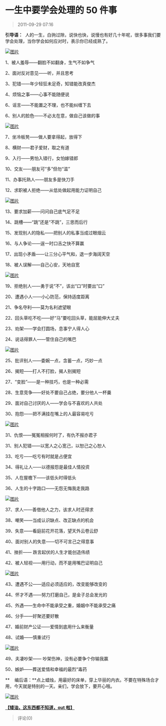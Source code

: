 # 一生中要学会处理的 50 件事

> 2011-09-29 07:16

**引导语：**  人的一生，白驹过隙，说快也快，说慢也有好几十年呢，很多事我们要学会处理，当你学会如何应对时，表示你已经成熟了。

[![图片](https://pan.4a1801.life/d/Onedrive-4A1801/%E4%B8%AA%E4%BA%BA%E5%BB%BA%E7%AB%99/public/Qzone_wyf/Blogs/images/FC9BDC50.webp)](https://pan.4a1801.life/d/Onedrive-4A1801/%E4%B8%AA%E4%BA%BA%E5%BB%BA%E7%AB%99/public/Qzone_wyf/Blogs/images/FC9BDC50.webp)

1、被人羞辱——翻脸不如翻身，生气不如争气

2、面对反对意见——听，并且思考

3、犯错——年少轻狂未足奇，知错能改真俊杰

4、烦恼之事——心事不能随便说

6、谣言——不能置之不理，也不能纠缠下去

6、别人的脸色——不必太在意，做自己该做的事

[![图片](https://pan.4a1801.life/d/Onedrive-4A1801/%E4%B8%AA%E4%BA%BA%E5%BB%BA%E7%AB%99/public/Qzone_wyf/Blogs/images/60C39A10.webp)](https://pan.4a1801.life/d/Onedrive-4A1801/%E4%B8%AA%E4%BA%BA%E5%BB%BA%E7%AB%99/public/Qzone_wyf/Blogs/images/60C39A10.webp)

7、坐冷板凳——做人要拿得起，放得下

8、横财——君子爱财，取之有道

9、入行——男怕入错行，女怕嫁错郎

10、交友——朋友可“多”但勿“滥”

11、办事托熟人——朋友多是快刀手

12、求职被人拒绝——从低处做起用能力证明自己

[![图片](https://pan.4a1801.life/d/Onedrive-4A1801/%E4%B8%AA%E4%BA%BA%E5%BB%BA%E7%AB%99/public/Qzone_wyf/Blogs/images/26C2E5A6.webp)](https://pan.4a1801.life/d/Onedrive-4A1801/%E4%B8%AA%E4%BA%BA%E5%BB%BA%E7%AB%99/public/Qzone_wyf/Blogs/images/26C2E5A6.webp)

13、要求加薪——问问自己底气足不足

14、跳槽——“跳”还是“不跳”，三思而后行

15、发现别人的隐私——把别人的私事当成过眼烟云

16、与人争论——逞一时口舌之快不算赢

17、出现小矛盾——让三分心平气和，退一步海阔天空

18、被人误解——自己心安，天地自宽

[![图片](https://pan.4a1801.life/d/Onedrive-4A1801/%E4%B8%AA%E4%BA%BA%E5%BB%BA%E7%AB%99/public/Qzone_wyf/Blogs/images/B276494C.webp)](https://pan.4a1801.life/d/Onedrive-4A1801/%E4%B8%AA%E4%BA%BA%E5%BB%BA%E7%AB%99/public/Qzone_wyf/Blogs/images/B276494C.webp)

19、拒绝别人——勇于说“不”，该出“口”时要出“口”

20、遭遇小人——小心防范，保持适度距离

21、争名夺利——莫为名利遮望眼

22、回头草吃不吃——好“马”要吃回头草，能屈能伸大丈夫

23、劝架——学会打圆场，息事宁人得人心

24、说话得罪人——管住自己的嘴巴

[![图片](https://pan.4a1801.life/d/Onedrive-4A1801/%E4%B8%AA%E4%BA%BA%E5%BB%BA%E7%AB%99/public/Qzone_wyf/Blogs/images/4A7E4CF9.webp)](https://pan.4a1801.life/d/Onedrive-4A1801/%E4%B8%AA%E4%BA%BA%E5%BB%BA%E7%AB%99/public/Qzone_wyf/Blogs/images/4A7E4CF9.webp)

25、批评别人——委婉一点，含蓄一点，巧妙一点

26、揭短——打人不打脸，揭人别揭短

27、“变脸”——是一种技巧，也是一种必需

28、生意竞争——好处不要自己占绝，要分他人一杯羹

29、面对自己讨厌的人——学会与不喜欢的人共处

30、抱怨——把不满挂在嘴上的人最容易吃亏

[![图片](https://pan.4a1801.life/d/Onedrive-4A1801/%E4%B8%AA%E4%BA%BA%E5%BB%BA%E7%AB%99/public/Qzone_wyf/Blogs/images/B8D41A13.webp)](https://pan.4a1801.life/d/Onedrive-4A1801/%E4%B8%AA%E4%BA%BA%E5%BB%BA%E7%AB%99/public/Qzone_wyf/Blogs/images/B8D41A13.webp)

31、仇恨——冤冤相报何时了，有仇不报亦君子

31、别人犯错——以宽人之心宽己，以恕己之心恕人

33、吃亏——吃亏有时就是占便宜

34、得礼让人——以德报怨是最佳人情投资

35、人在屋檐下——该低头时得低头

36、人生的十字路口——无怨无悔我走我路

[![图片](https://pan.4a1801.life/d/Onedrive-4A1801/%E4%B8%AA%E4%BA%BA%E5%BB%BA%E7%AB%99/public/Qzone_wyf/Blogs/images/CF0D5D35.webp)](https://pan.4a1801.life/d/Onedrive-4A1801/%E4%B8%AA%E4%BA%BA%E5%BB%BA%E7%AB%99/public/Qzone_wyf/Blogs/images/CF0D5D35.webp)

37、求人——善借他人之力，该求人时还得求

38、嘲笑——当成认识缺点、改正缺点的机会

39、失意——看庭前花开花落，望天外云卷云舒

40、面对别人的失意——切不可言己之得意事

41、挫折—— 跌言起伏的人生才能创造伟绩

42、被人轻视——用行动，而不是用嘴巴证明自己

[![图片](https://pan.4a1801.life/d/Onedrive-4A1801/%E4%B8%AA%E4%BA%BA%E5%BB%BA%E7%AB%99/public/Qzone_wyf/Blogs/images/51F4C529.gif)](https://pan.4a1801.life/d/Onedrive-4A1801/%E4%B8%AA%E4%BA%BA%E5%BB%BA%E7%AB%99/public/Qzone_wyf/Blogs/images/51F4C529.gif)

43、遭遇不公——适应必须适应的，改变能够改变的

44、怀才不遇——努力打磨自己，是金子总会发光的

45、外遇——生命中不能承受之重，婚姻中不能承受之痛

46、分手——好聚还要好散

47、婚前财产公证——爱情到底用什么来衡量

48、试婚——慎重试行

[![图片](https://pan.4a1801.life/d/Onedrive-4A1801/%E4%B8%AA%E4%BA%BA%E5%BB%BA%E7%AB%99/public/Qzone_wyf/Blogs/images/A30D361B.webp)](https://pan.4a1801.life/d/Onedrive-4A1801/%E4%B8%AA%E4%BA%BA%E5%BB%BA%E7%AB%99/public/Qzone_wyf/Blogs/images/A30D361B.webp)

49、夫凄吵架—— 吵架伤神，没有必要争个你输我赢

50、嫉妒——葬送爱情和幸福的最烈“毒药

**    编后语：**点上蜡烛，用最好的床单，穿上华丽的内衣。不要在特殊场合才用，今天就是特别的一天。亲们，学会放下，要开心哦。

[](http://b208.photo.store.qq.com/http_imgload.cgi?/rurl4_b=4ddfef16269cb8ddfc5b8ab241a40b353b49da79b34b0d362138ea9f29b7f213deb0343b9feea245c1e5768bbf51815df9b9bc13a01e68e27568baebb8d7c3798b7a655ad5d59f71e66e0db0464291cc1c2ad700&a=208&b=208)[](http://b208.photo.store.qq.com/http_imgload.cgi?/rurl4_b=4ddfef16269cb8ddfc5b8ab241a40b353b49da79b34b0d362138ea9f29b7f213deb0343b9feea245c1e5768bbf51815df9b9bc13a01e68e27568baebb8d7c3798b7a655ad5d59f71e66e0db0464291cc1c2ad700&a=208&b=208)[](http://b208.photo.store.qq.com/http_imgload.cgi?/rurl4_b=4ddfef16269cb8ddfc5b8ab241a40b353b49da79b34b0d362138ea9f29b7f213deb0343b9feea245c1e5768bbf51815df9b9bc13a01e68e27568baebb8d7c3798b7a655ad5d59f71e66e0db0464291cc1c2ad700&a=208&b=208)[](http://b208.photo.store.qq.com/http_imgload.cgi?/rurl4_b=4ddfef16269cb8ddfc5b8ab241a40b353b49da79b34b0d362138ea9f29b7f213deb0343b9feea245c1e5768bbf51815df9b9bc13a01e68e27568baebb8d7c3798b7a655ad5d59f71e66e0db0464291cc1c2ad700&a=208&b=208)[](http://b208.photo.store.qq.com/http_imgload.cgi?/rurl4_b=4ddfef16269cb8ddfc5b8ab241a40b353b49da79b34b0d362138ea9f29b7f213deb0343b9feea245c1e5768bbf51815df9b9bc13a01e68e27568baebb8d7c3798b7a655ad5d59f71e66e0db0464291cc1c2ad700&a=208&b=208)[](http://b208.photo.store.qq.com/http_imgload.cgi?/rurl4_b=4ddfef16269cb8ddfc5b8ab241a40b353b49da79b34b0d362138ea9f29b7f213deb0343b9feea245c1e5768bbf51815df9b9bc13a01e68e27568baebb8d7c3798b7a655ad5d59f71e66e0db0464291cc1c2ad700&a=208&b=208)[](http://b208.photo.store.qq.com/http_imgload.cgi?/rurl4_b=4ddfef16269cb8ddfc5b8ab241a40b353b49da79b34b0d362138ea9f29b7f213deb0343b9feea245c1e5768bbf51815df9b9bc13a01e68e27568baebb8d7c3798b7a655ad5d59f71e66e0db0464291cc1c2ad700&a=208&b=208)[](http://b208.photo.store.qq.com/http_imgload.cgi?/rurl4_b=4ddfef16269cb8ddfc5b8ab241a40b353b49da79b34b0d362138ea9f29b7f213deb0343b9feea245c1e5768bbf51815df9b9bc13a01e68e27568baebb8d7c3798b7a655ad5d59f71e66e0db0464291cc1c2ad700&a=208&b=208)[](http://b208.photo.store.qq.com/http_imgload.cgi?/rurl4_b=4ddfef16269cb8ddfc5b8ab241a40b353b49da79b34b0d362138ea9f29b7f213deb0343b9feea245c1e5768bbf51815df9b9bc13a01e68e27568baebb8d7c3798b7a655ad5d59f71e66e0db0464291cc1c2ad700&a=208&b=208)[](http://b208.photo.store.qq.com/http_imgload.cgi?/rurl4_b=4ddfef16269cb8ddfc5b8ab241a40b353b49da79b34b0d362138ea9f29b7f213deb0343b9feea245c1e5768bbf51815df9b9bc13a01e68e27568baebb8d7c3798b7a655ad5d59f71e66e0db0464291cc1c2ad700&a=208&b=208)[](http://b208.photo.store.qq.com/http_imgload.cgi?/rurl4_b=4ddfef16269cb8ddfc5b8ab241a40b353b49da79b34b0d362138ea9f29b7f213deb0343b9feea245c1e5768bbf51815df9b9bc13a01e68e27568baebb8d7c3798b7a655ad5d59f71e66e0db0464291cc1c2ad700&a=208&b=208)[](http://b208.photo.store.qq.com/http_imgload.cgi?/rurl4_b=4ddfef16269cb8ddfc5b8ab241a40b353b49da79b34b0d362138ea9f29b7f213deb0343b9feea245c1e5768bbf51815df9b9bc13a01e68e27568baebb8d7c3798b7a655ad5d59f71e66e0db0464291cc1c2ad700&a=208&b=208)[](http://b208.photo.store.qq.com/http_imgload.cgi?/rurl4_b=4ddfef16269cb8ddfc5b8ab241a40b353b49da79b34b0d362138ea9f29b7f213deb0343b9feea245c1e5768bbf51815df9b9bc13a01e68e27568baebb8d7c3798b7a655ad5d59f71e66e0db0464291cc1c2ad700&a=208&b=208)[](http://b208.photo.store.qq.com/http_imgload.cgi?/rurl4_b=4ddfef16269cb8ddfc5b8ab241a40b353b49da79b34b0d362138ea9f29b7f213deb0343b9feea245c1e5768bbf51815df9b9bc13a01e68e27568baebb8d7c3798b7a655ad5d59f71e66e0db0464291cc1c2ad700&a=208&b=208)[](http://b208.photo.store.qq.com/http_imgload.cgi?/rurl4_b=4ddfef16269cb8ddfc5b8ab241a40b353b49da79b34b0d362138ea9f29b7f213deb0343b9feea245c1e5768bbf51815df9b9bc13a01e68e27568baebb8d7c3798b7a655ad5d59f71e66e0db0464291cc1c2ad700&a=208&b=208)[](http://b208.photo.store.qq.com/http_imgload.cgi?/rurl4_b=4ddfef16269cb8ddfc5b8ab241a40b353b49da79b34b0d362138ea9f29b7f213deb0343b9feea245c1e5768bbf51815df9b9bc13a01e68e27568baebb8d7c3798b7a655ad5d59f71e66e0db0464291cc1c2ad700&a=208&b=208)[](http://b208.photo.store.qq.com/http_imgload.cgi?/rurl4_b=4ddfef16269cb8ddfc5b8ab241a40b353b49da79b34b0d362138ea9f29b7f213deb0343b9feea245c1e5768bbf51815df9b9bc13a01e68e27568baebb8d7c3798b7a655ad5d59f71e66e0db0464291cc1c2ad700&a=208&b=208)[](http://b208.photo.store.qq.com/http_imgload.cgi?/rurl4_b=4ddfef16269cb8ddfc5b8ab241a40b353b49da79b34b0d362138ea9f29b7f213deb0343b9feea245c1e5768bbf51815df9b9bc13a01e68e27568baebb8d7c3798b7a655ad5d59f71e66e0db0464291cc1c2ad700&a=208&b=208)[](http://b208.photo.store.qq.com/http_imgload.cgi?/rurl4_b=4ddfef16269cb8ddfc5b8ab241a40b353b49da79b34b0d362138ea9f29b7f213deb0343b9feea245c1e5768bbf51815df9b9bc13a01e68e27568baebb8d7c3798b7a655ad5d59f71e66e0db0464291cc1c2ad700&a=208&b=208)[](http://b208.photo.store.qq.com/http_imgload.cgi?/rurl4_b=4ddfef16269cb8ddfc5b8ab241a40b353b49da79b34b0d362138ea9f29b7f213deb0343b9feea245c1e5768bbf51815df9b9bc13a01e68e27568baebb8d7c3798b7a655ad5d59f71e66e0db0464291cc1c2ad700&a=208&b=208)[](http://b208.photo.store.qq.com/http_imgload.cgi?/rurl4_b=4ddfef16269cb8ddfc5b8ab241a40b353b49da79b34b0d362138ea9f29b7f213deb0343b9feea245c1e5768bbf51815df9b9bc13a01e68e27568baebb8d7c3798b7a655ad5d59f71e66e0db0464291cc1c2ad700&a=208&b=208)[](http://b208.photo.store.qq.com/http_imgload.cgi?/rurl4_b=4ddfef16269cb8ddfc5b8ab241a40b353b49da79b34b0d362138ea9f29b7f213deb0343b9feea245c1e5768bbf51815df9b9bc13a01e68e27568baebb8d7c3798b7a655ad5d59f71e66e0db0464291cc1c2ad700&a=208&b=208)[](http://b208.photo.store.qq.com/http_imgload.cgi?/rurl4_b=4ddfef16269cb8ddfc5b8ab241a40b353b49da79b34b0d362138ea9f29b7f213deb0343b9feea245c1e5768bbf51815df9b9bc13a01e68e27568baebb8d7c3798b7a655ad5d59f71e66e0db0464291cc1c2ad700&a=208&b=208)[](http://b208.photo.store.qq.com/http_imgload.cgi?/rurl4_b=4ddfef16269cb8ddfc5b8ab241a40b353b49da79b34b0d362138ea9f29b7f213deb0343b9feea245c1e5768bbf51815df9b9bc13a01e68e27568baebb8d7c3798b7a655ad5d59f71e66e0db0464291cc1c2ad700&a=208&b=208)[](http://b208.photo.store.qq.com/http_imgload.cgi?/rurl4_b=4ddfef16269cb8ddfc5b8ab241a40b353b49da79b34b0d362138ea9f29b7f213deb0343b9feea245c1e5768bbf51815df9b9bc13a01e68e27568baebb8d7c3798b7a655ad5d59f71e66e0db0464291cc1c2ad700&a=208&b=208)[](http://b208.photo.store.qq.com/http_imgload.cgi?/rurl4_b=4ddfef16269cb8ddfc5b8ab241a40b353b49da79b34b0d362138ea9f29b7f213deb0343b9feea245c1e5768bbf51815df9b9bc13a01e68e27568baebb8d7c3798b7a655ad5d59f71e66e0db0464291cc1c2ad700&a=208&b=208)[](http://b208.photo.store.qq.com/http_imgload.cgi?/rurl4_b=4ddfef16269cb8ddfc5b8ab241a40b353b49da79b34b0d362138ea9f29b7f213deb0343b9feea245c1e5768bbf51815df9b9bc13a01e68e27568baebb8d7c3798b7a655ad5d59f71e66e0db0464291cc1c2ad700&a=208&b=208)[](http://b208.photo.store.qq.com/http_imgload.cgi?/rurl4_b=4ddfef16269cb8ddfc5b8ab241a40b353b49da79b34b0d362138ea9f29b7f213deb0343b9feea245c1e5768bbf51815df9b9bc13a01e68e27568baebb8d7c3798b7a655ad5d59f71e66e0db0464291cc1c2ad700&a=208&b=208)[](http://b208.photo.store.qq.com/http_imgload.cgi?/rurl4_b=4ddfef16269cb8ddfc5b8ab241a40b353b49da79b34b0d362138ea9f29b7f213deb0343b9feea245c1e5768bbf51815df9b9bc13a01e68e27568baebb8d7c3798b7a655ad5d59f71e66e0db0464291cc1c2ad700&a=208&b=208)[](http://b208.photo.store.qq.com/http_imgload.cgi?/rurl4_b=4ddfef16269cb8ddfc5b8ab241a40b353b49da79b34b0d362138ea9f29b7f213deb0343b9feea245c1e5768bbf51815df9b9bc13a01e68e27568baebb8d7c3798b7a655ad5d59f71e66e0db0464291cc1c2ad700&a=208&b=208)[](http://b208.photo.store.qq.com/http_imgload.cgi?/rurl4_b=4ddfef16269cb8ddfc5b8ab241a40b353b49da79b34b0d362138ea9f29b7f213deb0343b9feea245c1e5768bbf51815df9b9bc13a01e68e27568baebb8d7c3798b7a655ad5d59f71e66e0db0464291cc1c2ad700&a=208&b=208)[](http://b208.photo.store.qq.com/http_imgload.cgi?/rurl4_b=4ddfef16269cb8ddfc5b8ab241a40b353b49da79b34b0d362138ea9f29b7f213deb0343b9feea245c1e5768bbf51815df9b9bc13a01e68e27568baebb8d7c3798b7a655ad5d59f71e66e0db0464291cc1c2ad700&a=208&b=208)[](http://b208.photo.store.qq.com/http_imgload.cgi?/rurl4_b=4ddfef16269cb8ddfc5b8ab241a40b353b49da79b34b0d362138ea9f29b7f213deb0343b9feea245c1e5768bbf51815df9b9bc13a01e68e27568baebb8d7c3798b7a655ad5d59f71e66e0db0464291cc1c2ad700&a=208&b=208)[](http://b208.photo.store.qq.com/http_imgload.cgi?/rurl4_b=4ddfef16269cb8ddfc5b8ab241a40b353b49da79b34b0d362138ea9f29b7f213deb0343b9feea245c1e5768bbf51815df9b9bc13a01e68e27568baebb8d7c3798b7a655ad5d59f71e66e0db0464291cc1c2ad700&a=208&b=208)[](http://b208.photo.store.qq.com/http_imgload.cgi?/rurl4_b=4ddfef16269cb8ddfc5b8ab241a40b353b49da79b34b0d362138ea9f29b7f213deb0343b9feea245c1e5768bbf51815df9b9bc13a01e68e27568baebb8d7c3798b7a655ad5d59f71e66e0db0464291cc1c2ad700&a=208&b=208)[](http://b208.photo.store.qq.com/http_imgload.cgi?/rurl4_b=4ddfef16269cb8ddfc5b8ab241a40b353b49da79b34b0d362138ea9f29b7f213deb0343b9feea245c1e5768bbf51815df9b9bc13a01e68e27568baebb8d7c3798b7a655ad5d59f71e66e0db0464291cc1c2ad700&a=208&b=208)[](http://b208.photo.store.qq.com/http_imgload.cgi?/rurl4_b=4ddfef16269cb8ddfc5b8ab241a40b353b49da79b34b0d362138ea9f29b7f213deb0343b9feea245c1e5768bbf51815df9b9bc13a01e68e27568baebb8d7c3798b7a655ad5d59f71e66e0db0464291cc1c2ad700&a=208&b=208)[](http://b208.photo.store.qq.com/http_imgload.cgi?/rurl4_b=4ddfef16269cb8ddfc5b8ab241a40b353b49da79b34b0d362138ea9f29b7f213deb0343b9feea245c1e5768bbf51815df9b9bc13a01e68e27568baebb8d7c3798b7a655ad5d59f71e66e0db0464291cc1c2ad700&a=208&b=208)[](http://b208.photo.store.qq.com/http_imgload.cgi?/rurl4_b=4ddfef16269cb8ddfc5b8ab241a40b353b49da79b34b0d362138ea9f29b7f213deb0343b9feea245c1e5768bbf51815df9b9bc13a01e68e27568baebb8d7c3798b7a655ad5d59f71e66e0db0464291cc1c2ad700&a=208&b=208)[](http://b208.photo.store.qq.com/http_imgload.cgi?/rurl4_b=4ddfef16269cb8ddfc5b8ab241a40b353b49da79b34b0d362138ea9f29b7f213deb0343b9feea245c1e5768bbf51815df9b9bc13a01e68e27568baebb8d7c3798b7a655ad5d59f71e66e0db0464291cc1c2ad700&a=208&b=208)[](http://b208.photo.store.qq.com/http_imgload.cgi?/rurl4_b=4ddfef16269cb8ddfc5b8ab241a40b353b49da79b34b0d362138ea9f29b7f213deb0343b9feea245c1e5768bbf51815df9b9bc13a01e68e27568baebb8d7c3798b7a655ad5d59f71e66e0db0464291cc1c2ad700&a=208&b=208)[](http://b208.photo.store.qq.com/http_imgload.cgi?/rurl4_b=4ddfef16269cb8ddfc5b8ab241a40b353b49da79b34b0d362138ea9f29b7f213deb0343b9feea245c1e5768bbf51815df9b9bc13a01e68e27568baebb8d7c3798b7a655ad5d59f71e66e0db0464291cc1c2ad700&a=208&b=208)[](http://b208.photo.store.qq.com/http_imgload.cgi?/rurl4_b=4ddfef16269cb8ddfc5b8ab241a40b353b49da79b34b0d362138ea9f29b7f213deb0343b9feea245c1e5768bbf51815df9b9bc13a01e68e27568baebb8d7c3798b7a655ad5d59f71e66e0db0464291cc1c2ad700&a=208&b=208)[](http://b208.photo.store.qq.com/http_imgload.cgi?/rurl4_b=4ddfef16269cb8ddfc5b8ab241a40b353b49da79b34b0d362138ea9f29b7f213deb0343b9feea245c1e5768bbf51815df9b9bc13a01e68e27568baebb8d7c3798b7a655ad5d59f71e66e0db0464291cc1c2ad700&a=208&b=208)[](http://b208.photo.store.qq.com/http_imgload.cgi?/rurl4_b=4ddfef16269cb8ddfc5b8ab241a40b353b49da79b34b0d362138ea9f29b7f213deb0343b9feea245c1e5768bbf51815df9b9bc13a01e68e27568baebb8d7c3798b7a655ad5d59f71e66e0db0464291cc1c2ad700&a=208&b=208)[](http://b208.photo.store.qq.com/http_imgload.cgi?/rurl4_b=4ddfef16269cb8ddfc5b8ab241a40b353b49da79b34b0d362138ea9f29b7f213deb0343b9feea245c1e5768bbf51815df9b9bc13a01e68e27568baebb8d7c3798b7a655ad5d59f71e66e0db0464291cc1c2ad700&a=208&b=208)[](http://b208.photo.store.qq.com/http_imgload.cgi?/rurl4_b=4ddfef16269cb8ddfc5b8ab241a40b353b49da79b34b0d362138ea9f29b7f213deb0343b9feea245c1e5768bbf51815df9b9bc13a01e68e27568baebb8d7c3798b7a655ad5d59f71e66e0db0464291cc1c2ad700&a=208&b=208)[](http://b208.photo.store.qq.com/http_imgload.cgi?/rurl4_b=4ddfef16269cb8ddfc5b8ab241a40b353b49da79b34b0d362138ea9f29b7f213deb0343b9feea245c1e5768bbf51815df9b9bc13a01e68e27568baebb8d7c3798b7a655ad5d59f71e66e0db0464291cc1c2ad700&a=208&b=208)[](http://b208.photo.store.qq.com/http_imgload.cgi?/rurl4_b=4ddfef16269cb8ddfc5b8ab241a40b353b49da79b34b0d362138ea9f29b7f213deb0343b9feea245c1e5768bbf51815df9b9bc13a01e68e27568baebb8d7c3798b7a655ad5d59f71e66e0db0464291cc1c2ad700&a=208&b=208)[](http://b208.photo.store.qq.com/http_imgload.cgi?/rurl4_b=4ddfef16269cb8ddfc5b8ab241a40b353b49da79b34b0d362138ea9f29b7f213deb0343b9feea245c1e5768bbf51815df9b9bc13a01e68e27568baebb8d7c3798b7a655ad5d59f71e66e0db0464291cc1c2ad700&a=208&b=208)[](http://b208.photo.store.qq.com/http_imgload.cgi?/rurl4_b=4ddfef16269cb8ddfc5b8ab241a40b353b49da79b34b0d362138ea9f29b7f213deb0343b9feea245c1e5768bbf51815df9b9bc13a01e68e27568baebb8d7c3798b7a655ad5d59f71e66e0db0464291cc1c2ad700&a=208&b=208)[](http://b208.photo.store.qq.com/http_imgload.cgi?/rurl4_b=4ddfef16269cb8ddfc5b8ab241a40b353b49da79b34b0d362138ea9f29b7f213deb0343b9feea245c1e5768bbf51815df9b9bc13a01e68e27568baebb8d7c3798b7a655ad5d59f71e66e0db0464291cc1c2ad700&a=208&b=208)[](http://b208.photo.store.qq.com/http_imgload.cgi?/rurl4_b=4ddfef16269cb8ddfc5b8ab241a40b353b49da79b34b0d362138ea9f29b7f213deb0343b9feea245c1e5768bbf51815df9b9bc13a01e68e27568baebb8d7c3798b7a655ad5d59f71e66e0db0464291cc1c2ad700&a=208&b=208)[](http://b208.photo.store.qq.com/http_imgload.cgi?/rurl4_b=4ddfef16269cb8ddfc5b8ab241a40b353b49da79b34b0d362138ea9f29b7f213deb0343b9feea245c1e5768bbf51815df9b9bc13a01e68e27568baebb8d7c3798b7a655ad5d59f71e66e0db0464291cc1c2ad700&a=208&b=208)[](http://b208.photo.store.qq.com/http_imgload.cgi?/rurl4_b=4ddfef16269cb8ddfc5b8ab241a40b353b49da79b34b0d362138ea9f29b7f213deb0343b9feea245c1e5768bbf51815df9b9bc13a01e68e27568baebb8d7c3798b7a655ad5d59f71e66e0db0464291cc1c2ad700&a=208&b=208)[](http://b208.photo.store.qq.com/http_imgload.cgi?/rurl4_b=4ddfef16269cb8ddfc5b8ab241a40b353b49da79b34b0d362138ea9f29b7f213deb0343b9feea245c1e5768bbf51815df9b9bc13a01e68e27568baebb8d7c3798b7a655ad5d59f71e66e0db0464291cc1c2ad700&a=208&b=208)[](http://b208.photo.store.qq.com/http_imgload.cgi?/rurl4_b=4ddfef16269cb8ddfc5b8ab241a40b353b49da79b34b0d362138ea9f29b7f213deb0343b9feea245c1e5768bbf51815df9b9bc13a01e68e27568baebb8d7c3798b7a655ad5d59f71e66e0db0464291cc1c2ad700&a=208&b=208)[](http://b208.photo.store.qq.com/http_imgload.cgi?/rurl4_b=4ddfef16269cb8ddfc5b8ab241a40b353b49da79b34b0d362138ea9f29b7f213deb0343b9feea245c1e5768bbf51815df9b9bc13a01e68e27568baebb8d7c3798b7a655ad5d59f71e66e0db0464291cc1c2ad700&a=208&b=208)[](http://b208.photo.store.qq.com/http_imgload.cgi?/rurl4_b=4ddfef16269cb8ddfc5b8ab241a40b353b49da79b34b0d362138ea9f29b7f213deb0343b9feea245c1e5768bbf51815df9b9bc13a01e68e27568baebb8d7c3798b7a655ad5d59f71e66e0db0464291cc1c2ad700&a=208&b=208)[](http://b208.photo.store.qq.com/http_imgload.cgi?/rurl4_b=4ddfef16269cb8ddfc5b8ab241a40b353b49da79b34b0d362138ea9f29b7f213deb0343b9feea245c1e5768bbf51815df9b9bc13a01e68e27568baebb8d7c3798b7a655ad5d59f71e66e0db0464291cc1c2ad700&a=208&b=208)[](http://b208.photo.store.qq.com/http_imgload.cgi?/rurl4_b=4ddfef16269cb8ddfc5b8ab241a40b353b49da79b34b0d362138ea9f29b7f213deb0343b9feea245c1e5768bbf51815df9b9bc13a01e68e27568baebb8d7c3798b7a655ad5d59f71e66e0db0464291cc1c2ad700&a=208&b=208)[![图片](https://pan.4a1801.life/d/Onedrive-4A1801/%E4%B8%AA%E4%BA%BA%E5%BB%BA%E7%AB%99/public/Qzone_wyf/Blogs/images/0C3929DB.gif)](https://pan.4a1801.life/d/Onedrive-4A1801/%E4%B8%AA%E4%BA%BA%E5%BB%BA%E7%AB%99/public/Qzone_wyf/Blogs/images/0C3929DB.gif)

[**【矮油，这东西都不知道，out 啦】**](http://user.qzone.qq.com/709809081/share/1312371920)

> 评论(0)
